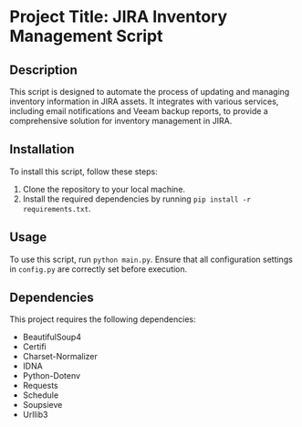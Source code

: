 # Project Title: JIRA Inventory Management Script

## Description

This script is designed to automate the process of updating and managing inventory information in JIRA assets. It integrates with various services, including email notifications and Veeam backup reports, to provide a comprehensive solution for inventory management in JIRA.

## Installation

To install this script, follow these steps:

1. Clone the repository to your local machine.
2. Install the required dependencies by running `pip install -r requirements.txt`.

## Usage

To use this script, run `python main.py`. Ensure that all configuration settings in `config.py` are correctly set before execution.

## Dependencies

This project requires the following dependencies:

- BeautifulSoup4
- Certifi
- Charset-Normalizer
- IDNA
- Python-Dotenv
- Requests
- Schedule
- Soupsieve
- Urllib3
